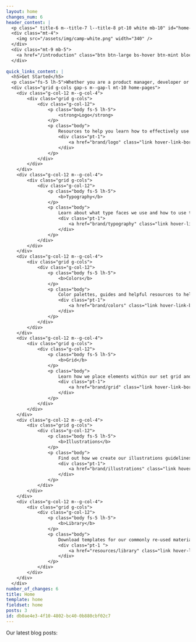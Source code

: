 ```yaml
---
layout: home
changes_num: 6
header_content: |
  <p class=" title-6 m--title-7 l--title-8 pt-10 white mb-10" id="home-heading">Design for everyone through a shared language</p>
  <div class="mt-4">
    <img src="/assets/img/camp-white.png" width="340" />
  </div>
  <div class="mt-9 mb-5">
    <a href="/introduction" class="btn btn-large bs-hover btn-mint block br-3 body hover-rarr">What is Camp?</a>
  </div>
  
quick_links_content: |
  <h5>Get Started</h5>
  <p class="fs-5 lh-5">Whether you are a product manager, developer or a product designer, this styleguide is a common resource to allow anyone to access ActiveCampaign’s design language.</p>
  <div class="grid g-cols gap-s m--gap-l mt-10 home-pages">
  	<div class="g-col-12 m--g-col-4">
  		<div class="grid g-cols">
  			<div class="g-col-12">
  				<p class="body fs-5 lh-5">
  					<strong>Logo</strong>
  				</p>
  				<p class="body">
  					Resources to help you learn how to effectively use our logo within your projects.
  					<div class="pt-1">
  						<a href="brand/logo" class="link hover-link-border b-ocean fw-500">Explore Our Logo <i class="rarr b-ocean"></i></a>
  					</div>
  				</p>
  			</div>
  		</div>
  	</div>
  	<div class="g-col-12 m--g-col-4">
  		<div class="grid g-cols">
  			<div class="g-col-12">
  				<p class="body fs-5 lh-5">
  					<b>Typography</b>
  				</p>
  				<p class="body">
  					Learn about what type faces we use and how to use them effectively in your projects.
  					<div class="pt-1">
  						<a href="brand/typography" class="link hover-link-border b-ocean fw-500">Explore Our Typography <i class="rarr b-ocean"></i></a>
  					</div>
  				</p>
  			</div>
  		</div>
  	</div>
  	<div class="g-col-12 m--g-col-4">
  		<div class="grid g-cols">
  			<div class="g-col-12">
  				<p class="body fs-5 lh-5">
  					<b>Colors</b>
  				</p>
  				<p class="body">
  					Color palettes, guides and helpful resources to help you use color in your project.
  					<div class="pt-1">
  						<a href="brand/colors" class="link hover-link-border b-ocean fw-500">Explore Our Colors <i class="rarr b-ocean"></i></a>
  					</div>
  				</p>
  			</div>
  		</div>
  	</div>
  	<div class="g-col-12 m--g-col-4">
  		<div class="grid g-cols">
  			<div class="g-col-12">
  				<p class="body fs-5 lh-5">
  					<b>Grid</b>
  				</p>
  				<p class="body">
  					Learn how we place elements within our set grid and how to space elements within it.
  					<div class="pt-1">
  						<a href="brand/grid" class="link hover-link-border b-ocean fw-500">Explore The Grid <i class="rarr b-ocean"></i></a>
  					</div>
  				</p>
  			</div>
  		</div>
  	</div>
  	<div class="g-col-12 m--g-col-4">
  		<div class="grid g-cols">
  			<div class="g-col-12">
  				<p class="body fs-5 lh-5">
  					<b>Illustrations</b>
  				</p>
  				<p class="body">
  					Find out how we create our illustrations guidelines and how to use them effectively.
  					<div class="pt-1">
  						<a href="brand/illustrations" class="link hover-link-border b-ocean fw-500">Explore Our Illustrations <i class="rarr b-ocean"></i></a>
  					</div>
  				</p>
  			</div>
  		</div>
  	</div>
  	<div class="g-col-12 m--g-col-4">
  		<div class="grid g-cols">
  			<div class="g-col-12">
  				<p class="body fs-5 lh-5">
  					<b>Library</b>
  				</p>
  				<p class="body">
  					Download templates for our commonly re-used materials so you can create your own.
  					<div class="pt-1 ">
  						<a href="resources/library" class="link hover-link-border b-ocean fw-500">Explore The Library <i class="rarr b-ocean"></i></a>
  					</div>
  				</p>
  			</div>
  		</div>
  	</div>
  </div>
number_of_changes: 6
title: Home
template: home
fieldset: home
posts: 3
id: db0ae4e3-4f10-4802-bc40-0b880cbf02c7
---
```

Our latest blog posts:
